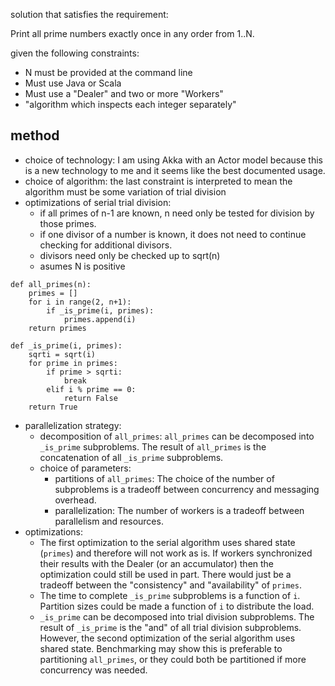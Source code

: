 solution that satisfies the requirement:

Print all prime numbers exactly once in any order from 1..N.

given the following constraints:
- N must be provided at the command line
- Must use Java or Scala
- Must use a "Dealer" and two or more "Workers"
- "algorithm which inspects each integer separately"

## method
- choice of technology: I am using Akka with an Actor model because this is a
  new technology to me and it seems like the best documented usage.
- choice of algorithm: the last constraint is interpreted to mean the algorithm
must be some variation of trial division
- optimizations of serial trial division:
  - if all primes of n-1 are known, n need only be tested for division by those
    primes. 
  - if one divisor of a number is known, it does not need to continue checking
    for additional divisors.
  - divisors need only be checked up to sqrt(n)
  - asumes N is positive
```
def all_primes(n):
    primes = []
    for i in range(2, n+1): 
        if _is_prime(i, primes):
            primes.append(i)
    return primes

def _is_prime(i, primes):
    sqrti = sqrt(i)
    for prime in primes:
        if prime > sqrti:
            break
        elif i % prime == 0:
            return False
    return True
```
- parallelization strategy:
  - decomposition of `all_primes`: `all_primes` can be decomposed into
    `_is_prime` subproblems. The result of `all_primes` is the
    concatenation of all `_is_prime` subproblems.
  - choice of parameters:
    - partitions of `all_primes`: The choice of the number of subproblems is a
      tradeoff between concurrency and messaging overhead.
    - parallelization: The number of workers is a tradeoff between
      parallelism and resources. 
- optimizations:
  - The first optimization to the serial algorithm uses shared state (`primes`)
    and therefore will not work as is. If workers synchronized their results
    with the Dealer (or an accumulator) then the optimization could still be
    used in part. There would just be a tradeoff between the "consistency" and
    "availability" of `primes`.
  - The time to complete
    `_is_prime` subproblems is a function of `i`. Partition sizes could be
    made a function of `i` to distribute the load.
  - `_is_prime` can be decomposed into
    trial division subproblems. The result of `_is_prime` is the "and" of
    all trial division subproblems. However, the second optimization of the
    serial algorithm uses shared state. Benchmarking may show this is
    preferable to partitioning `all_primes`, or they could both be partitioned
    if more concurrency was needed.
